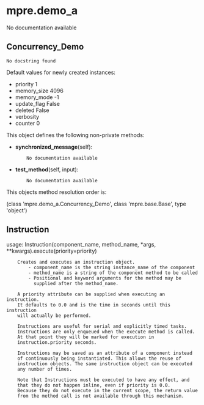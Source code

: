 mpre.demo_a
========
No documentation available

Concurrency_Demo
--------
	No docstring found

Default values for newly created instances:

- priority                 1
- memory_size              4096
- memory_mode              -1
- update_flag              False
- deleted                  False
- verbosity                
- counter                  0

This object defines the following non-private methods:


- **synchronized_message**(self):

		  No documentation available



- **test_method**(self, input):

		  No documentation available


This objects method resolution order is:

(class 'mpre.demo_a.Concurrency_Demo', class 'mpre.base.Base', type 'object')


Instruction
--------
 usage: Instruction(component_name, method_name, 
                           *args, **kwargs).execute(priority=priority)
                           
        Creates and executes an instruction object. 
            - component_name is the string instance_name of the component 
            - method_name is a string of the component method to be called
            - Positional and keyword arguments for the method may be
              supplied after the method_name.
              
        A priority attribute can be supplied when executing an instruction.
        It defaults to 0.0 and is the time in seconds until this instruction
        will actually be performed.
        
        Instructions are useful for serial and explicitly timed tasks. 
        Instructions are only enqueued when the execute method is called. 
        At that point they will be marked for execution in 
        instruction.priority seconds. 
        
        Instructions may be saved as an attribute of a component instead
        of continuously being instantiated. This allows the reuse of
        instruction objects. The same instruction object can be executed 
        any number of times.
        
        Note that Instructions must be executed to have any effect, and
        that they do not happen inline, even if priority is 0.0. 
        Because they do not execute in the current scope, the return value 
        from the method call is not available through this mechanism.
